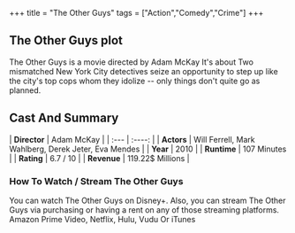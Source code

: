 +++
title = "The Other Guys"
tags = ["Action","Comedy","Crime"]
+++
## The Other Guys plot
The Other Guys is a movie directed by Adam McKay It's about Two mismatched New York City detectives seize an opportunity to step up like the city's top cops whom they idolize -- only things don't quite go as planned.
## Cast And Summary
| **Director**      | Adam McKay |
    | :---        |    :----:   |
    |  **Actors** | Will Ferrell, Mark Wahlberg, Derek Jeter, Eva Mendes |
    | **Year**   | 2010    |
    |  **Runtime** | 107 Minutes |
    |  **Rating** | 6.7 / 10 | 
    |  **Revenue** | 119.22$ Millions |
### How To Watch / Stream The Other Guys
You can watch The Other Guys on Disney+.
Also, you can stream The Other Guys via purchasing or having a rent on any of those streaming platforms.
Amazon Prime Video, Netflix, Hulu, Vudu Or iTunes